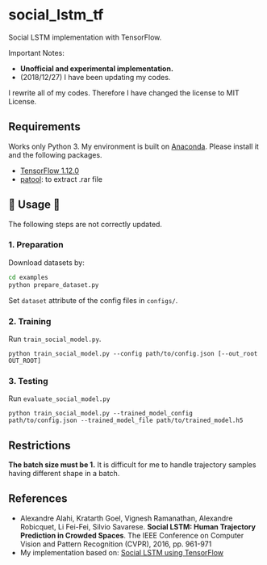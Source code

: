 # social_lstm_tf

Social LSTM implementation with TensorFlow.

Important Notes:

* **Unofficial and experimental implementation.**
* (2018/12/27) I have been updating my codes.

I rewrite all of my codes. Therefore I have changed the license to MIT License.

## Requirements

Works only Python 3. My environment is built on [Anaconda](https://www.anaconda.com/download/). Please install it and the following packages.

* [TensorFlow 1.12.0](https://github.com/tensorflow/tensorflow)
* [patool](https://github.com/wummel/patool): to extract .rar file

## :construction: Usage :construction:

The following steps are not correctly updated.

### 1. Preparation

Download datasets by:
```bash
cd examples
python prepare_dataset.py
```

Set `dataset` attribute of the config files in `configs/`.

### 2. Training

Run `train_social_model.py`.
```
python train_social_model.py --config path/to/config.json [--out_root OUT_ROOT]
```

### 3. Testing

Run `evaluate_social_model.py`
```
python train_social_model.py --trained_model_config path/to/config.json --trained_model_file path/to/trained_model.h5
```

## Restrictions

**The batch size must be 1.** It is difficult for me to handle trajectory samples having different shape in a batch.

## References

* Alexandre Alahi, Kratarth Goel, Vignesh Ramanathan, Alexandre Robicquet, Li Fei-Fei, Silvio Savarese. **Social LSTM: Human Trajectory Prediction in Crowded Spaces**. The IEEE Conference on Computer Vision and Pattern Recognition (CVPR), 2016, pp. 961-971
* My implementation based on: [Social LSTM using TensorFlow](https://github.com/vvanirudh/social-lstm-tf)